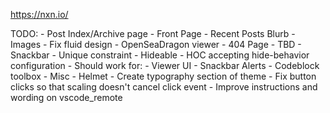 https://nxn.io/

TODO:
    - Post Index/Archive page
    - Front Page
        - Recent Posts Blurb
        - Images
        - Fix fluid design
        - OpenSeaDragon viewer
    - 404 Page
        - TBD
    - Snackbar
        - Unique constraint
    - Hideable
        - HOC accepting hide-behavior configuration
            - Should work for:
                - Viewer UI
                - Snackbar Alerts
                - Codeblock toolbox
    - Misc
        - Helmet
        - Create typography section of theme
        - Fix button clicks so that scaling doesn't cancel click event
        - Improve instructions and wording on vscode_remote